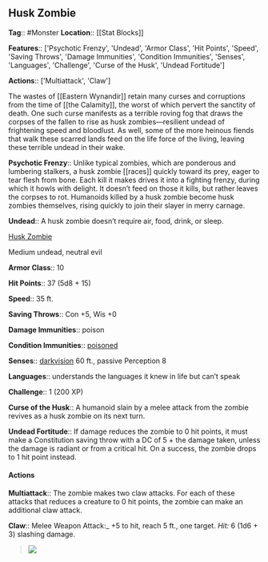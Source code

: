 ## Husk Zombie
**Tag**:: #Monster
**Location**:: [[Stat Blocks]]

**Features**:: ['Psychotic Frenzy', 'Undead', 'Armor Class', 'Hit Points', 'Speed', 'Saving Throws', 'Damage Immunities', 'Condition Immunities', 'Senses', 'Languages', 'Challenge', 'Curse of the Husk', 'Undead Fortitude']

**Actions**:: ['Multiattack', 'Claw']

The wastes of [[Eastern Wynandir]] retain many curses and corruptions from the time of [[the Calamity]], the worst of which pervert the sanctity of death. One such curse manifests as a terrible roving fog that draws the corpses of the fallen to rise as husk zombies—resilient undead of frightening speed and bloodlust. As well, some of the more heinous fiends that walk these scarred lands feed on the life force of the living, leaving these terrible undead in their wake.

**Psychotic Frenzy**::  Unlike typical zombies, which are ponderous and lumbering stalkers, a husk zombie [[races]] quickly toward its prey, eager to tear flesh from bone. Each kill it makes drives it into a fighting frenzy, during which it howls with delight. It doesn’t feed on those it kills, but rather leaves the corpses to rot. Humanoids killed by a husk zombie become husk zombies themselves, rising quickly to join their slayer in merry carnage.

**Undead**::  A husk zombie doesn’t require air, food, drink, or sleep.

[Husk Zombie](https://www.dndbeyond.com/monsters/husk-zombie)

Medium undead, neutral evil

**Armor Class**::  10

**Hit Points**::  37 (5d8 + 15)

**Speed**::  35 ft.

**Saving Throws**::  Con +5, Wis +0

**Damage Immunities**::  poison

**Condition Immunities**::  [poisoned](https://www.dndbeyond.com/compendium/rules/basic-rules/appendix-a-conditions#Poisoned)

**Senses**::  [darkvision](https://www.dndbeyond.com/compendium/rules/basic-rules/monsters#Darkvision) 60 ft., passive Perception 8

**Languages**::  understands the languages it knew in life but can’t speak

**Challenge**::  1 (200 XP)

**Curse of the Husk**::  A humanoid slain by a melee attack from the zombie revives as a husk zombie on its next turn.

**Undead Fortitude**::  If damage reduces the zombie to 0 hit points, it must make a Constitution saving throw with a DC of 5 + the damage taken, unless the damage is radiant or from a critical hit. On a success, the zombie drops to 1 hit point instead.

#### Actions
**Multiattack**::  The zombie makes two claw attacks. For each of these attacks that reduces a creature to 0 hit points, the zombie can make an additional claw attack.

**Claw**::  Melee Weapon Attack:_ +5 to hit, reach 5 ft., one target. _Hit:_ 6 (1d6 + 3) slashing damage.

> [![](https://media-waterdeep.cursecdn.com/avatars/thumbnails/9170/36/350/454/637199798894065672.png)](https://media-waterdeep.cursecdn.com/avatars/9170/36/637199798894065672.png)